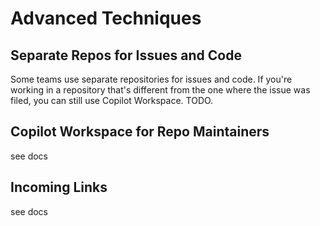 # Advanced Techniques

## Separate Repos for Issues and Code

<!-- TODO(eaftan): fill this in -->

Some teams use separate repositories for issues and code. If you're working in a repository that's different from the one where the issue was filed, you can still use Copilot Workspace. TODO.


## Copilot Workspace for Repo Maintainers

see docs


## Incoming Links

see docs

